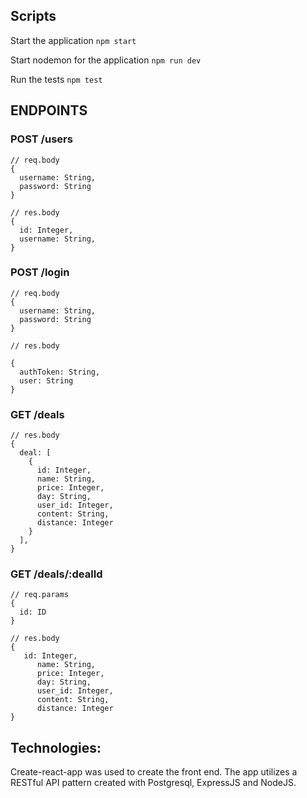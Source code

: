 ## Scripts

Start the application `npm start`

Start nodemon for the application `npm run dev`

Run the tests `npm test`

## ENDPOINTS

### POST /users
    
    // req.body
    {
      username: String,
      password: String
    }

    // res.body
    {
      id: Integer,
      username: String,
    }


### POST /login
 
    // req.body
    {
      username: String,
      password: String
    }

    // res.body

    {
      authToken: String,
      user: String
    }
  


### GET /deals

    // res.body
    {
      deal: [
        {
          id: Integer,
          name: String, 
          price: Integer, 
          day: String, 
          user_id: Integer, 
          content: String, 
          distance: Integer
        }
      ],
    }


### GET /deals/:dealId

    // req.params
    {
      id: ID
    }

    // res.body
    {
       id: Integer,
          name: String, 
          price: Integer, 
          day: String, 
          user_id: Integer, 
          content: String, 
          distance: Integer
    }


## Technologies:
  Create-react-app was used to create the front end. The app utilizes a RESTful API pattern created with Postgresql, ExpressJS and NodeJS.
